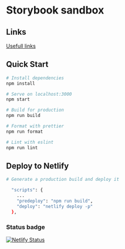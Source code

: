 # Storybook sandbox

## Links

[Usefull links](./docs/links.md)

## Quick Start

```bash
# Install dependencies
npm install

# Serve on localhost:3000
npm start

# Build for production
npm run build

# Format with prettier
npm run format

# Lint with eslint
npm run lint
```

## Deploy to Netlify

```bash
# Generate a production build and deploy it

  "scripts": {
    ...
    "predeploy": "npm run build",
    "deploy": "netlify deploy -p"
  },
```

### Status badge

[![Netlify Status](https://api.netlify.com/api/v1/badges/e5305ec2-b7f3-4150-9f4b-3e48763077f7/deploy-status)](https://app.netlify.com/sites/thirsty-swirles-283e34/deploys)
